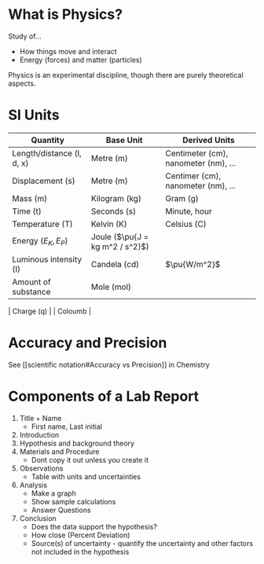 # What is Physics?

Study of...
- How things move and interact
- Energy (forces) and matter (particles)

Physics is an experimental discipline, though there are purely theoretical aspects.

# SI Units

| Quantity                  | Base Unit     | Derived Units                        |
| ------------------------- | ------------- | ------------------------------------ |
| Length/distance (l, d, x) | Metre (m)     | Centimeter (cm), nanometer (nm), ... |
| Displacement (s)          | Metre (m)     | Centimer (cm), nanometer (nm), ...   |
| Mass (m)                  | Kilogram (kg) | Gram (g)                             |
| Time (t)                  | Seconds (s)   | Minute, hour                         |
| Temperature (T)           | Kelvin (K)    | Celsius (C)                          |
| Energy ($E_K, E_P$)                      | Joule ($\pu{J = kg m^2 / s^2}$)      |
| Luminous intensity (I)    | Candela (cd)  | $\pu{W/m^2}$                         |
| Amount of substance | Mole (mol) | |
|
Charge (q)                |               | Coloumb                              | 

# Accuracy and Precision
See [[scientific notation#Accuracy vs Precision]] in Chemistry


# Components of a Lab Report
1. Title + Name
	- First name, Last initial
2. Introduction
3. Hypothesis and background theory
4. Materials and Procedure
	- Dont copy it out unless you create it
5. Observations
	- Table with units and uncertainties
6. Analysis
	- Make a graph
	- Show sample calculations
	- Answer Questions
7. Conclusion
	- Does the data support the hypothesis?
	- How close (Percent Deviation)
	- Source(s) of uncertainty - quantify the uncertainty and other factors not included in the hypothesis